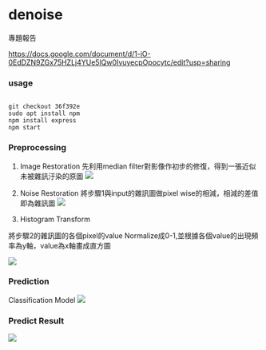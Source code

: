 # denoise

專題報告

https://docs.google.com/document/d/1-iO-0EdDZN9ZGx75HZLj4YUe5lQw0IvuyecpOpocytc/edit?usp=sharing

### usage
```

git checkout 36f392e
sudo apt install npm
npm install express
npm start
```

### Preprocessing

1. Image Restoration
先利用median filter對影像作初步的修復，得到一張近似未被雜訊汙染的原圖
![](https://i.imgur.com/PbI3Xlt.jpg)

2. Noise Restoration
將步驟1與input的雜訊圖做pixel wise的相減，相減的差值即為雜訊圖
![](https://i.imgur.com/9AdbmLR.png)

3. Histogram Transform

將步驟2的雜訊圖的各個pixel的value Normalize成0-1,並根據各個value的出現頻率為y軸，value為x軸畫成直方圖

![](https://i.imgur.com/JWPH0nH.png)

### Prediction
Classification Model
![](https://i.imgur.com/5muAMaM.png)


### Predict Result

![](https://i.imgur.com/jGUHpiF.jpg)
